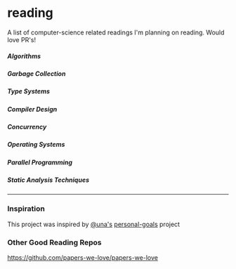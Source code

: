 # reading
A list of computer-science related readings I'm planning on reading. Would love PR's!

##### Algorithms

##### Garbage Collection

##### Type Systems

##### Compiler Design

##### Concurrency

##### Operating Systems

##### Parallel Programming

##### Static Analysis Techniques

---

### Inspiration
This project was inspired by [@una's](https://github.com/una) [personal-goals](https://github.com/una/personal-goals) project

### Other Good Reading Repos
https://github.com/papers-we-love/papers-we-love
